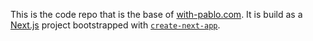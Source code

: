 This is the code repo that is the base of [with-pablo.com](https://www.with-pablo.com/). It is build as a [Next.js](https://nextjs.org) project bootstrapped with [`create-next-app`](https://nextjs.org/docs/app/api-reference/cli/create-next-app).
